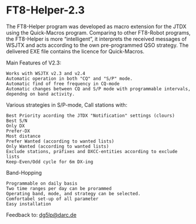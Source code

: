 # FT8-Helper-2.3

The FT8-Helper program was developed as macro extension for the JTDX using the Quick-Macros program. Comparing to other FT8-Robot programs, the FT8-Helper is more “intelligent”, it interprets the received messages of WSJTX and acts according to the own pre-programmed QSO strategy. The delivered EXE file contains the licence for Quick-Macros.

Main Features of V2.3:

    Works with WSJTX v2.3 and v2.4
    Automatic operation in both "CQ" and "S/P" mode.
    Automatic find of free frequency in CQ-mode
    Automatic changes between CQ and S/P mode with programmable intervals, dependng on band activity.

Various strategies in S/P-mode, Call stations with:

    Best Priority acording the JTDX "Notification" settings (clours)
    Best S/N
    Only DX
    Prefer-DX
    Most distance
    Prefer Wanted (according to wanted lists)
    Only Wanted (according to wanted lists)
    Exclude stations, präfixes and DXCC-entities according to exclude lists
    Keep-Even/Odd cycle for 6m DX-ing

Band-Hopping

    Programmable on daily basis
    Two time ranges per day can be prorammed
    Operating band, mode, and strategy can be selected.
    Comfortabel set-up of all parameter
    Easy installation

Feedback to: dg5lp@darc.de
